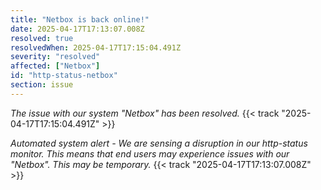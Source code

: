 ```yaml
---
title: "Netbox is back online!"
date: 2025-04-17T17:13:07.008Z
resolved: true
resolvedWhen: 2025-04-17T17:15:04.491Z
severity: "resolved"
affected: ["Netbox"]
id: "http-status-netbox"
section: issue
---
```


*The issue with our system "Netbox" has been resolved.* {{< track "2025-04-17T17:15:04.491Z" >}}

**Automated system alert* - We are sensing a disruption in our http-status monitor. This means that end users may experience issues with our "Netbox". This may be temporary.* {{< track "2025-04-17T17:13:07.008Z" >}}
